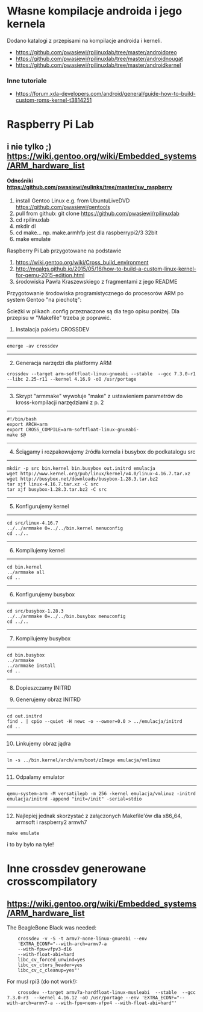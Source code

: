 # Własne kompilacje androida i jego kernela
Dodano katalogi z przepisami na kompilacje androida i kerneli.
 - https://github.com/pwasiewi/rpilinuxlab/tree/master/androidoreo
 - https://github.com/pwasiewi/rpilinuxlab/tree/master/androidnougat
 - https://github.com/pwasiewi/rpilinuxlab/tree/master/androidkernel

### Inne tutoriale
 - https://forum.xda-developers.com/android/general/guide-how-to-build-custom-roms-kernel-t3814251


# Raspberry Pi Lab 
## i nie tylko ;) https://wiki.gentoo.org/wiki/Embedded_systems/ARM_hardware_list
#### Odnośniki https://github.com/pwasiewi/eulinks/tree/master/sw_raspberry

1. install Gentoo Linux e.g. from UbuntuLiveDVD https://github.com/pwasiewi/gentools
2. pull from github: git clone https://github.com/pwasiewi/rpilinuxlab
3. cd rpilinuxlab
4. mkdir dl
5. cd make... np. make.armhfp jest dla raspberrypi2/3 32bit
6. make emulate

Raspberry Pi Lab przygotowane na podstawie 
1) https://wiki.gentoo.org/wiki/Cross_build_environment
2) http://mgalgs.github.io/2015/05/16/how-to-build-a-custom-linux-kernel-for-qemu-2015-edition.html
3) środowiska Pawła Kraszewskiego z fragmentami z jego README

Przygotowanie środowiska programistycznego do procesorów ARM po system Gentoo
"na piechotę":

Ścieżki w plikach .config przeznaczone są dla tego opisu poniżej. Dla przepisu
w "Makefile" trzeba je poprawić.

1. Instalacja pakietu CROSSDEV

----------------------------------------------------------------------------
```
emerge -av crossdev
```
----------------------------------------------------------------------------

2. Generacja narzędzi dla platformy ARM
```
crossdev --target arm-softfloat-linux-gnueabi --stable  --gcc 7.3.0-r1 --libc 2.25-r11 --kernel 4.16.9 -oO /usr/portage
```
----------------------------------------------------------------------------

3. Skrypt "armmake" wywołuje "make" z ustawieniem parametrów do kross-kompilacji
   narzędziami z p. 2

----------------------------------------------------------------------------
```
#!/bin/bash
export ARCH=arm
export CROSS_COMPILE=arm-softfloat-linux-gnueabi-
make $@
```
----------------------------------------------------------------------------

4. Ściągamy i rozpakowujemy źródła kernela i busybox do podkatalogu src

----------------------------------------------------------------------------
```
mkdir -p src bin.kernel bin.busybox out.initrd emulacja
wget http://www.kernel.org/pub/linux/kernel/v4.0/linux-4.16.7.tar.xz
wget http://busybox.net/downloads/busybox-1.28.3.tar.bz2
tar xjf linux-4.16.7.tar.xz -C src
tar xjf busybox-1.28.3.tar.bz2 -C src
```
----------------------------------------------------------------------------

5. Konfigurujemy kernel

----------------------------------------------------------------------------
```
cd src/linux-4.16.7
../../armmake O=../../bin.kernel menuconfig
cd ../..
```
----------------------------------------------------------------------------

6. Kompilujemy kernel

----------------------------------------------------------------------------
```
cd bin.kernel
../armmake all
cd ..
```
----------------------------------------------------------------------------

6. Konfigurujemy busybox

----------------------------------------------------------------------------
```
cd src/busybox-1.28.3
../../armmake O=../../bin.busybox menuconfig
cd ../..
```
----------------------------------------------------------------------------

7. Kompilujemy busybox

----------------------------------------------------------------------------
```
cd bin.busybox
../armmake
../armmake install
cd ..
```
----------------------------------------------------------------------------

8. Dopieszczamy INITRD

9. Generujemy obraz INITRD

----------------------------------------------------------------------------
```
cd out.initrd
find . | cpio --quiet -H newc -o --owner=0.0 > ../emulacja/initrd
cd ..
```
----------------------------------------------------------------------------

10. Linkujemy obraz jądra

----------------------------------------------------------------------------
```
ln -s ../bin.kernel/arch/arm/boot/zImage emulacja/vmlinuz
```
----------------------------------------------------------------------------

11. Odpalamy emulator

----------------------------------------------------------------------------
```
qemu-system-arm -M versatilepb -m 256 -kernel emulacja/vmlinuz -initrd emulacja/initrd -append "init=/init" -serial=stdio
```
----------------------------------------------------------------------------

12. Najlepiej jednak skorzystać z załączonych Makefile'ów dla x86_64, armsoft i raspberry2 armvh7
```
make emulate
```
i to by było na tyle!

# Inne crossdev generowane crosscompilatory
## https://wiki.gentoo.org/wiki/Embedded_systems/ARM_hardware_list

The BeagleBone Black was needed:
```
    crossdev -v -S -t armv7-none-linux-gnueabi --env
    'EXTRA_ECONF="--with-arch=armv7-a
    --with-fpu=vfpv3-d16
    --with-float-abi=hard
    libc_cv_forced_unwind=yes
    libc_cv_ctors_header=yes
    libc_cv_c_cleanup=yes"'
```
For musl rpi3 (do not work!):
```
    crossdev --target armv7a-hardfloat-linux-musleabi  --stable  --gcc 7.3.0-r3  --kernel 4.16.12 -oO /usr/portage --env 'EXTRA_ECONF="--with-arch=armv7-a --with-fpu=neon-vfpv4 --with-float-abi=hard"'
```

